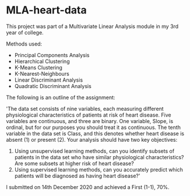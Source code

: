 # MLA-heart-data

This project was part of a Multivariate Linear Analysis module in my 3rd year of college. 

Methods used:

- Principal Components Analysis
- Hierarchical Clustering 
- K-Means Clustering
- K-Nearest-Neighbours
- Linear Discriminant Analysis
- Quadratic Discriminant Analysis 

The following is an outline of the assignment:

'The data set consists of nine variables, each measuring different physiological characteristics of patients at risk of heart
disease. Five variables are continuous, and three are binary. One variable, Slope, is ordinal, but for our purposes you should treat it as continuous. The tenth
variable in the data set is Class, and this denotes whether heart disease is absent (1) or present (2).
Your analysis should have two key objectives:

1. Using unsupervised learning methods, can you identify subsets of patients
in the data set who have similar physiological characteristics? Are some
subsets at higher risk of heart disease?
2. Using supervised learning methods, can you accurately predict which
patients will be diagnosed as having heart disease?'

I submitted on 14th December 2020 and achieved a First (1-1), 70%. 
